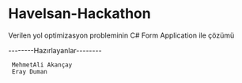 # Havelsan-Hackathon
Verilen yol optimizasyon probleminin C# Form Application ile çözümü

--------Hazırlayanlar--------
     
     MehmetAli Akançay
     Eray Duman

